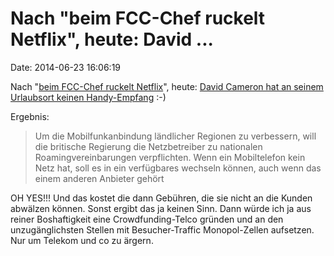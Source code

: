 Nach \"beim FCC-Chef ruckelt Netflix\", heute: David \...
=========================================================

Date: 2014-06-23 16:06:19

Nach \"[beim FCC-Chef ruckelt
Netflix](http://blog.fefe.de/?ts=ad60d3e2)\", heute: [David Cameron hat
an seinem Urlaubsort keinen Handy-Empfang](http://www.heise.de/-2236759)
:-)

Ergebnis:

> Um die Mobilfunkanbindung ländlicher Regionen zu verbessern, will die
> britische Regierung die Netzbetreiber zu nationalen
> Roamingvereinbarungen verpflichten. Wenn ein Mobiltelefon kein Netz
> hat, soll es in ein verfügbares wechseln können, auch wenn das einem
> anderen Anbieter gehört

OH YES!!! Und das kostet die dann Gebühren, die sie nicht an die Kunden
abwälzen können. Sonst ergibt das ja keinen Sinn. Dann würde ich ja aus
reiner Boshaftigkeit eine Crowdfunding-Telco gründen und an den
unzugänglichsten Stellen mit Besucher-Traffic Monopol-Zellen aufsetzen.
Nur um Telekom und co zu ärgern.
